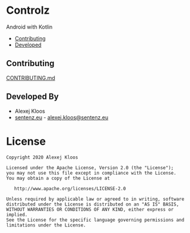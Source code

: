 # Controlz
Android with Kotlin

 - [Contributing](#cont)
 - [Developed](#dev)
 
## <a name="cont"></a> Contributing
[CONTRIBUTING.md](https://github.com/Sentenz/general/blob/main/CONTRIBUTING.md)
 
## <a name="dev"></a> Developed By
* Alexej Kloos
 * [sentenz.eu](http://sentenz.eu) - <alexej.kloos@sentenz.eu>
 
# License
    Copyright 2020 Alexej Kloos

    Licensed under the Apache License, Version 2.0 (the "License");
    you may not use this file except in compliance with the License.
    You may obtain a copy of the License at

       http://www.apache.org/licenses/LICENSE-2.0

    Unless required by applicable law or agreed to in writing, software
    distributed under the License is distributed on an "AS IS" BASIS,
    WITHOUT WARRANTIES OR CONDITIONS OF ANY KIND, either express or implied.
    See the License for the specific language governing permissions and
    limitations under the License.
